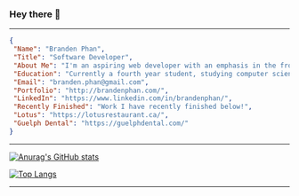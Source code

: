 ### Hey there 👋
<hr />

```json
{
 "Name": "Branden Phan",
 "Title": "Software Developer",
 "About Me": "I'm an aspiring web developer with an emphasis in the front-end, focusing on technologies such as React",
 "Education": "Currently a fourth year student, studying computer science at the University of Guelph",
 "Email": "branden.phan@gmail.com",
 "Portfolio": "http://brandenphan.com/",
 "LinkedIn": "https://www.linkedin.com/in/brandenphan/",
 "Recently Finished": "Work I have recently finished below!",
 "Lotus": "https://lotusrestaurant.ca/",
 "Guelph Dental": "https://guelphdental.com/"
}
```
<hr />


[![Anurag's GitHub stats](https://github-readme-stats.vercel.app/api?username=brandenphan&theme=radical&hide=contribs)](https://github.com/anuraghazra/github-readme-stats)


[![Top Langs](https://github-readme-stats.vercel.app/api/top-langs/?username=brandenphan&layout=compact&theme=radical)](https://github.com/anuraghazra/github-readme-stats)
<hr />


<!--
**brandenphan/brandenphan** is a ✨ _special_ ✨ repository because its `README.md` (this file) appears on your GitHub profile.

Here are some ideas to get you started:

- 🔭 I’m currently working on ...
- 🌱 I’m currently learning ...
- 👯 I’m looking to collaborate on ...
- 🤔 I’m looking for help with ...
- 💬 Ask me about ...
- 📫 How to reach me: ...
- 😄 Pronouns: ...
- ⚡ Fun fact: ...
-->
